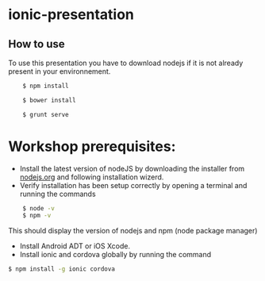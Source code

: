 # ionic-presentation

## How to use
To use this presentation you have to download nodejs if it is not already present in your environnement.
```sh
    $ npm install
```
```sh
    $ bower install
```
```sh
    $ grunt serve
```

# Workshop prerequisites:

- Install the latest version of nodeJS by downloading the installer from [nodejs.org](https://nodejs.org/en/) and following installation wizerd.
- Verify installation has been setup correctly by opening a terminal and running the commands

```sh
    $ node -v
    $ npm -v
```

   This should display the version of nodejs and npm (node package manager)
- Install Android ADT or iOS Xcode.
- Install ionic and cordova globally by running the command

```sh
$ npm install -g ionic cordova
```

